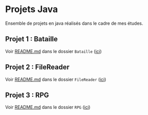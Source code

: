 # Projets Java

Ensemble de projets en java réalisés dans le cadre de mes études.

## Projet 1 : Bataille

Voir [README.md](Bataille/README.md) dans le dossier `Bataille` ([ici](Bataille))

## Projet 2 : FileReader

Voir [README.md](FileReader/README.md) dans le dossier `FileReader` ([ici](FileReader))

## Projet 3 : RPG

Voir [README.md](RPG/README.md) dans le dossier `RPG` ([ici](RPG))